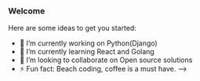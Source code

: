 ### Welcome

Here are some ideas to get you started:

- 🔭 I’m currently working on Python(Django) 
- 🌱 I’m currently learning React and Golang
- 👯 I’m looking to collaborate on Open source solutions
- ⚡ Fun fact: Beach coding, coffee is a must have.
-->
